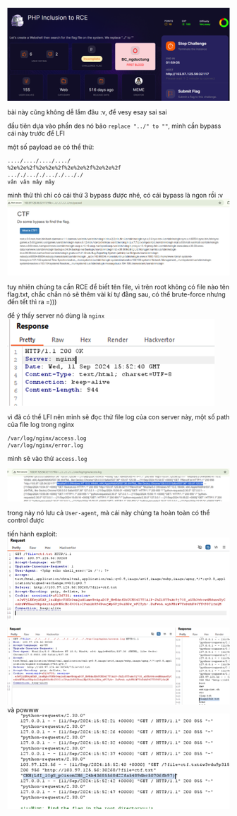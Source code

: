 ![image](../img/13.1.png)

bài này cũng không dễ lắm đâu :v, để vesy esay sai sai

đầu tiên dựa vào phần des nó bảo `replace "../" to ""`, mình cần bypass cái này trước để LFI

một số payload ae có thể thử: 
```
..../..../..../..../
%2e%2e%2f%2e%2e%2f%2e%2e%2f%2e%2e%2f
..././..././..././..././
vân vân mây mây
```

mình thử thì chỉ có cái thứ 3 bypass được nhé, có cái bypass là ngon rồi :v 
![image](../img/13.2.png)

tuy nhiên chúng ta cần RCE để biết tên file, vì trên root không có file nào tên flag.txt, chắc chắn nó sẽ thêm vài kí tự đằng sau, có thể brute-force nhưng đến tết thì ra =))) 

để ý thấy server nó dùng là `nginx`
![image](../img/13.3.png)

vì đã có thể LFI nên mình sẽ đọc thử file log của con server này, một số path của file log trong nginx

```
/var/log/nginx/access.log
/var/log/nginx/error.log
```

mình sẽ vào thử `access.log`

![image](../img/13.4.png)

trong này nó lưu cả `User-agent`, mà cái này chúng ta hoàn toàn có thể control được

tiến hành exploit:
![image](../img/13.5.png)

![image](../img/13.6.png)
và powww
![image](../img/13.7.png)



